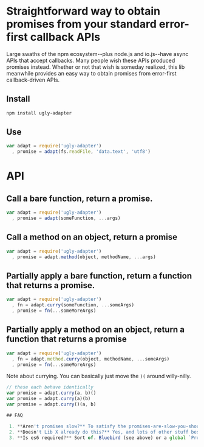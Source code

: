 # Straightforward way to obtain promises from your standard error-first callback APIs

Large swaths of the npm ecosystem--plus node.js and io.js--have async APIs that accept callbacks.
Many people wish these APIs produced promises instead.
Whether or not that wish is someday realized, this lib meanwhile provides an easy way to obtain promises from error-first callback-driven APIs.

## Install

```bash
npm install ugly-adapter
```

## Use

```js
var adapt = require('ugly-adapter')
  , promise = adapt(fs.readFile, 'data.text', 'utf8')
```

# API

## Call a bare function, return a promise.

```js
var adapt = require('ugly-adapter')
  , promise = adapt(someFunction, ...args)
```

## Call a method on an object, return a promise

```js
var adapt = require('ugly-adapter')
  , promise = adapt.method(object, methodName, ...args)
```

## Partially apply a bare function, return a function that returns a promise.

```js
var adapt = require('ugly-adapter')
  , fn = adapt.curry(someFunction, ...someArgs)
  , promise = fn(...someMoreArgs)
```

## Partially apply a method on an object, return a function that returns a promise

```js
var adapt = require('ugly-adapter')
  , fn = adapt.method.curry(object, methodName, ...someArgs)
  , promise = fn(...someMoreArgs)
```

Note about currying. You can basically just move the `)(` around willy-nilly.

```js
// these each behave identically
var promise = adapt.curry(a, b)()
var promise = adapt.curry(a)(b)
var promise = adapt.curry()(a, b)

## FAQ

 1. **Aren't promises slow?** To satisfy the promises-are-slow-you-should-use-bluebird crowd, this lib will create and return [native-or-bluebird](https://www.npmjs.com/package/native-or-bluebird) promises. Either way, the API is identical. Note that this lib doesn't actually pull in or depend on Bluebird in any way. You must depend on it in your own `package.json`. There's a benchmark in this project which sucks and should be improved, but which you can run if you want.
 2. **Doesn't Lib X already do this?** Yes, and lots of other stuff besides. This lib is very minimal. If you're already using Lib X, you should probably keep using it and ignore this. If, however, you're using a generator trampoline like [co](https://www.npmjs.com/package/co) and all you want are *yieldables*, maybe this is the ticket.
 3. **Is es6 required?** Sort of. Bluebird (see above) or a global `Promise` constructor (which is part of es6) is required. If neither are found this lib will only bring cataclysm and death.
 